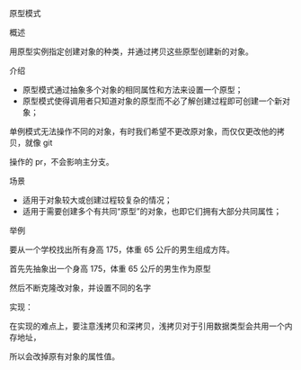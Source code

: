 原型模式

概述

用原型实例指定创建对象的种类，并通过拷贝这些原型创建新的对象。

介绍

- 原型模式通过抽象多个对象的相同属性和方法来设置一个原型；
- 原型模式使得调用者只知道对象的原型而不必了解创建过程即可创建一个新对象；

单例模式无法操作不同的对象，有时我们希望不更改原对象，而仅仅更改他的拷贝，就像 git

操作的 pr，不会影响主分支。

场景

- 适用于对象较大或创建过程较复杂的情况；
- 适用于需要创建多个有共同“原型”的对象，也即它们拥有大部分共同属性；

举例

要从一个学校找出所有身高 175，体重 65 公斤的男生组成方阵。

首先先抽象出一个身高 175，体重 65 公斤的男生作为原型

然后不断克隆改对象，并设置不同的名字

实现：

在实现的难点上，要注意浅拷贝和深拷贝，浅拷贝对于引用数据类型会共用一个内存地址，

所以会改掉原有对象的属性值。


